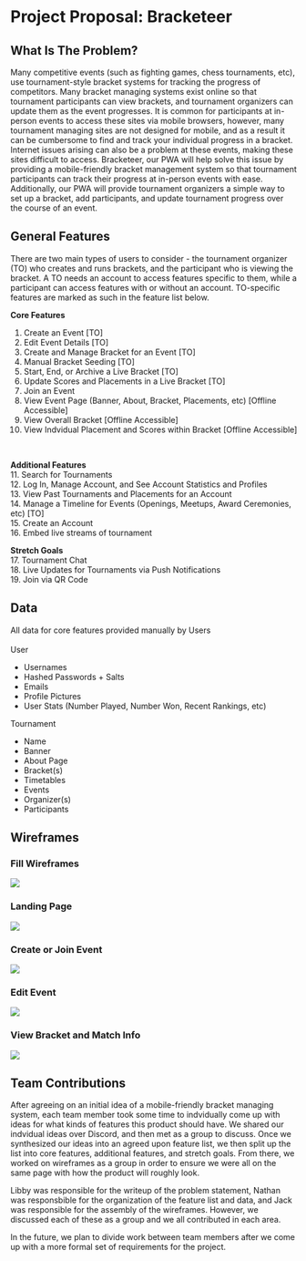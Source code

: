 <h1>Project Proposal: Bracketeer</h1>

<h2>What Is The Problem?</h2>
<p>Many competitive events (such as fighting games, chess tournaments, etc), use tournament-style bracket systems for tracking the progress of competitors. Many bracket managing systems exist online so that tournament participants can view brackets, and tournament organizers can update them as the event progresses. It is common for participants at in-person events to access these sites via mobile browsers, however, many tournament managing sites are not designed for mobile, and as a result it can be cumbersome to find and track your individual progress in a bracket. Internet issues arising can also be a problem at these events, making these sites difficult to access. Bracketeer, our PWA will help solve this issue by providing a mobile-friendly bracket management system so that tournament participants can track their progress at in-person events with ease. Additionally, our PWA will provide tournament organizers a simple way to set up a bracket, add participants, and update tournament progress over the course of an event.</p>

<h2>General Features</h2>

There are two main types of users to consider - the tournament organizer (TO) who creates and runs brackets, and the participant who is viewing the bracket. A TO needs an account to access features specific to them, while a participant can access features with or without an account. TO-specific features are marked as such in the feature list below.

<strong>Core Features</strong>
1. Create an Event [TO]<br>
2. Edit Event Details [TO]<br>
3. Create and Manage Bracket for an Event [TO]<br>
4. Manual Bracket Seeding [TO]
5. Start, End, or Archive a Live Bracket [TO]<br>
6. Update Scores and Placements in a Live Bracket [TO]
7. Join an Event <br>
8. View Event Page (Banner, About, Bracket, Placements, etc) [Offline Accessible] <br>
9. View Overall Bracket [Offline Accessible]<br>
10. View Indvidual Placement and Scores within Bracket [Offline Accessible]<br>
<br>

<strong>Additional Features</strong><br>
11. Search for Tournaments <br>
12. Log In, Manage Account, and See Account Statistics and Profiles <br>
13. View Past Tournaments and Placements for an Account <br>
14. Manage a Timeline for Events (Openings, Meetups, Award Ceremonies, etc) [TO] <br>
15. Create an Account <br>
16. Embed live streams of tournament <br>

<strong>Stretch Goals</strong><br>
17. Tournament Chat <br>
18. Live Updates for Tournaments via Push Notifications <br>
19. Join via QR Code <br>

<h2>Data</h2>
All data for core features provided manually by Users <br>
<br>
User
<ul>
  <li>Usernames</li>
  <li>Hashed Passwords + Salts</li>
  <li>Emails</li>
  <li>Profile Pictures</li>
  <li>User Stats (Number Played, Number Won, Recent Rankings, etc)</li>
</ul>

Tournament
<ul>
  <li>Name</li>
  <li>Banner</li>
  <li>About Page</li>
  <li>Bracket(s)</li>
  <li>Timetables</li>
  <li>Events</li>
  <li>Organizer(s)</li>
  <li>Participants</li>
</ul>

<h2>Wireframes</h2>
<h3>Fill Wireframes</h3>
<img src="https://github.ncsu.edu/engr-csc342/csc342-2022Fall-groupT/blob/master/Proposal/Wireframes/csc342-groupT-Wireframe-Full.png" >
<h3>Landing Page</h3>
<img src="https://github.ncsu.edu/engr-csc342/csc342-2022Fall-groupT/blob/master/Proposal/Wireframes/csc342-groupT-Wireframe-Landing.png">
<h3>Create or Join Event</h3>
<img src="https://github.ncsu.edu/engr-csc342/csc342-2022Fall-groupT/blob/master/Proposal/Wireframes/csc342-Wireframe-createjoin.png" >
<h3>Edit Event</h3>
<img src="https://github.ncsu.edu/engr-csc342/csc342-2022Fall-groupT/blob/master/Proposal/Wireframes/csc342-Wireframe-edittournament.png" >
<h3>View Bracket and Match Info</h3>
<img src="https://github.ncsu.edu/engr-csc342/csc342-2022Fall-groupT/blob/master/Proposal/Wireframes/csc342-Wireframe-bracketviewedit.png" >

<h2>Team Contributions</h2>
<p>After agreeing on an initial idea of a mobile-friendly bracket managing system, each team member took some time to indvidually come up with ideas
for what kinds of features this product should have. We shared our indvidual ideas over Discord, and then met as a group to discuss. Once we
synthesized our ideas into an agreed upon feature list, we then split up the list into core features, additional features, and stretch goals. 
From there, we worked on wireframes as a group in order to ensure we were all on the same page with how the product will roughly look.

Libby was responsible for the writeup of the problem statement, Nathan was responsbible for the organization of the feature list and data, and Jack was responsible for the assembly of the wireframes. However, we discussed each of these as a group and we all contributed in each area.
  
In the future, we plan to divide work between team members after we come up with a more formal set of requirements for the project. 
</p>










